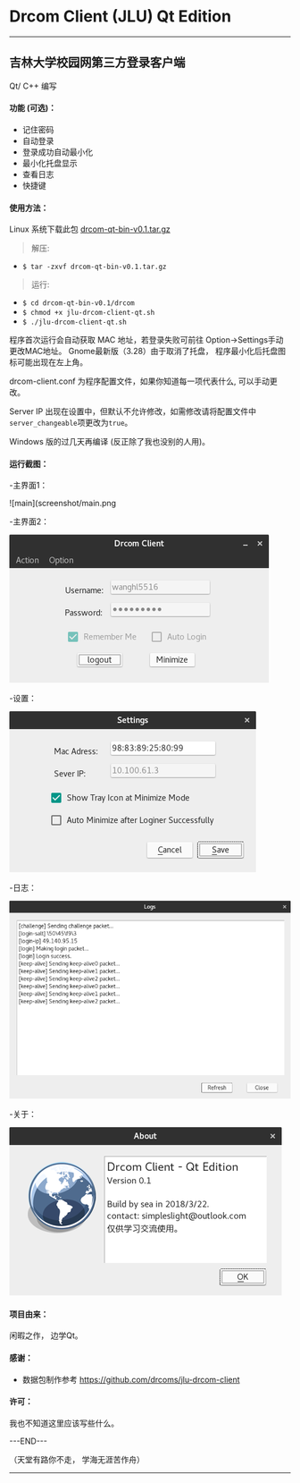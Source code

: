 # Drcom Client (JLU) Qt Edition
---

## 吉林大学校园网第三方登录客户端

Qt/ C++ 编写

#### 功能 (可选)：

* 记住密码
* 自动登录
* 登录成功自动最小化
* 最小化托盘显示
* 查看日志
* 快捷键

#### 使用方法：
Linux 系统下载此包    [drcom-qt-bin-v0.1.tar.gz](https://github.com/suransea/jlu-drcom-client-qt/raw/master/drcom-qt-bin-v0.1.tar.gz)

> 解压:
* `$ tar -zxvf drcom-qt-bin-v0.1.tar.gz`

> 运行:
* `$ cd drcom-qt-bin-v0.1/drcom`
* `$ chmod +x jlu-drcom-client-qt.sh`
* `$ ./jlu-drcom-client-qt.sh`


程序首次运行会自动获取 MAC 地址，若登录失败可前往 Option->Settings手动更改MAC地址。 Gnome最新版（3.28）由于取消了托盘， 程序最小化后托盘图标可能出现在左上角。

drcom-client.conf 为程序配置文件，如果你知道每一项代表什么, 可以手动更改。

Server IP 出现在设置中，但默认不允许修改，如需修改请将配置文件中`server_changeable`项更改为`true`。

Windows 版的过几天再编译 (反正除了我也没别的人用)。

#### 运行截图：

-主界面1：


![main](screenshot/main.png

  
-主界面2：


![logined](screenshot/logined.png)

-设置：


![settings](screenshot/settings.png)


-日志：


![logs](screenshot/logs.png)

-关于：


![about](screenshot/about.png)

#### 项目由来：

闲暇之作， 边学Qt。

#### 感谢：

* 数据包制作参考 https://github.com/drcoms/jlu-drcom-client

#### 许可：
我也不知道这里应该写些什么。

---END---

（天堂有路你不走， 学海无涯苦作舟）

---
